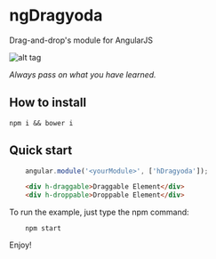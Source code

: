 # ngDragyoda

Drag-and-drop's module for AngularJS

![alt tag](http://res.cloudinary.com/hrscywv4p/image/upload/c_limit,f_auto,h_540,q_80,w_720/v1/202820/http_s3.amazonaws.com_feather-files-aviary-prod-us-east-1_f5da8ea5e_2015-02-05_ea93bf33fa5145e58e32afaff1efb182_cj16oe.jpg)

*Always pass on what you have learned.*

## How to install 
`npm i && bower i`

## Quick start
```javascript
    angular.module('<yourModule>', ['hDragyoda']);
```


```html
    <div h-draggable>Draggable Element</div>
    <div h-droppable>Droppable Element</div>
``` 

To run the example,  just type the npm command:
```
    npm start
```

Enjoy!

